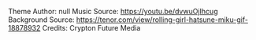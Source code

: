 ﻿Theme Author: null
Music Source: https://youtu.be/dvwuOjIhcug
Background Source: https://tenor.com/view/rolling-girl-hatsune-miku-gif-18878932
Credits: Crypton Future Media

